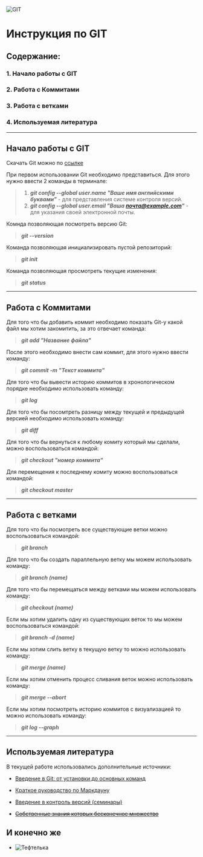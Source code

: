 ![GIT](git.png)
# Инструкция по GIT 

## Содержание:
### 1. Начало работы с GIT
### 2. Работа с Коммитами
### 3. Работа с ветками
### 4. Используемая литература

***

## Начало работы с GIT

Скачать Git можно по [ссылке](https://git-scm.com/)

При первом использовании Git необходимо представиться. Для этого нужно ввести 2 команды в терминале:

>1. ***git config --global user.name "Ваше имя английскими буквами"*** - для представления системе контроля версий.
>2. ***git config --global user.email "Ваша почта@example.com"*** - для указания своей электронной почты.

Комнда позволяющая посмотреть версию Git:

>***git --version***

Команда позволяющая инициализировать пустой репозиторий:

>***git init***

Команда позволяющая просмотреть текущие изменения:

>***git status***

***

## Работа с Коммитами

Для того что бы добавить коммит необходимо показать Git-у какой файл мы хотим закомитить, за это отвечает команда: 

>***git add "Название файла"***

После этого необходимо внести сам коммит, для этого нужно ввести команду:

>***git commit -m "Текст коммита"***

Для того что бы вывести историю коммитов в хронологическом порядке необходимо использовать команду:

>***git log***

Для того что бы посомтреть разницу между текущей и предыдущей версией необходимо использовать команду:

>***git diff***

Для того что бы вернуться к любому комиту который мы сделали, можно воспользоваться командой:

>***git checkout "номер коммита"***

Для перемещения к последнему комиту можно воспользоваться командой:

>***git checkout master***

***

## Работа с ветками

Для того что бы посмотреть все существующие ветки можно воспользоваться командой:

>***git branch***

Для того что бы создать параллельную ветку мы можем использовать команду:

>***git branch (name)***

Для того что бы перемещаться между ветками мы можем использовать команду:

>***git checkout (name)***

Если мы хотим удалить одну из существующих веток то мы можем воспользоваться командой:

>***git branch -d (name)***

Если мы хотим слить ветку в текущую ветку то можно использовать команду:

>***git merge (name)***

Если мы хотим отменить процесс сливания веток можно использовать команду:

>***git merge --abort***

Если мы хотим посмотреть историю коммитов с визуализацией то можно использовать команду:

>***git log --graph***

***

## Используемая литература
В текущей работе использовались дополнительные источники:
* [Введение в Git: от установки до основных команд](https://tproger.ru/translations/beginner-git-cheatsheet/#part4)
* [Краткое руководство по Маркдауну](https://paulradzkov.com/2014/markdown_cheatsheet/)
* [Введение в контроль версий (семинары)](https://gb.ru/lessons/234458)

* [~~Собственные знания которых бесконечное множество~~]()

## И конечно же
* ![Тефтелька](Teftelka.png)